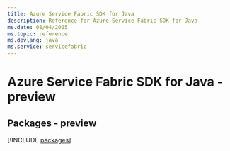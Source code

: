```yaml
---
title: Azure Service Fabric SDK for Java
description: Reference for Azure Service Fabric SDK for Java
ms.date: 08/04/2025
ms.topic: reference
ms.devlang: java
ms.service: servicefabric
---
```

# Azure Service Fabric SDK for Java - preview
## Packages - preview
[!INCLUDE [packages](service-fabric-index.md)]